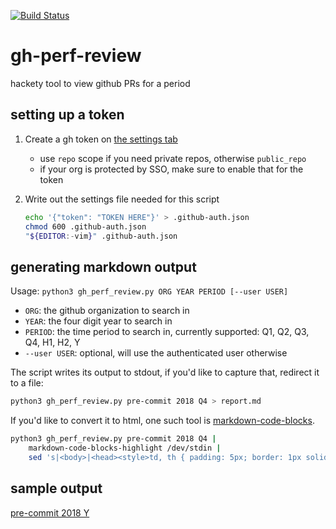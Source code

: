 [![Build Status](https://travis-ci.org/asottile/gh-perf-review.svg?branch=master)](https://travis-ci.org/asottile/gh-perf-review)

gh-perf-review
==============

hackety tool to view github PRs for a period

## setting up a token

1. Create a gh token on [the settings tab](//github.com/settings/tokens/new)
    - use `repo` scope if you need private repos, otherwise `public_repo`
    - if your org is protected by SSO, make sure to enable that for the token
1. Write out the settings file needed for this script

    ```bash
    echo '{"token": "TOKEN HERE"}' > .github-auth.json
    chmod 600 .github-auth.json
    "${EDITOR:-vim}" .github-auth.json
    ```

## generating markdown output

Usage: `python3 gh_perf_review.py ORG YEAR PERIOD [--user USER]`

- `ORG`: the github organization to search in
- `YEAR`: the four digit year to search in
- `PERIOD`: the time period to search in, currently supported: Q1, Q2, Q3, Q4,
  H1, H2, Y
- `--user USER`: optional, will use the authenticated user otherwise

The script writes its output to stdout, if you'd like to capture that, redirect
it to a file:

```bash
python3 gh_perf_review.py pre-commit 2018 Q4 > report.md
```

If you'd like to convert it to html, one such tool is
[markdown-code-blocks](https://github.com/asottile/markdown-code-blocks).

```bash
python3 gh_perf_review.py pre-commit 2018 Q4 |
    markdown-code-blocks-highlight /dev/stdin |
    sed 's|<body>|<head><style>td, th { padding: 5px; border: 1px solid #000; }</style></head><body>|g' > report.htm
```

## sample output

[pre-commit 2018 Y](example.md)
